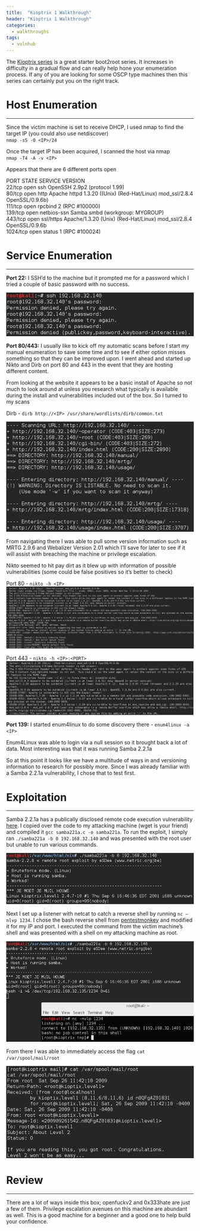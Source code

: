 ```yaml
---
title:  "Kioptrix 1 Walkthrough"
header: "Kioptrix 1 Walkthrough"
categories: 
  - walkthroughs
tags:
  - vulnhub
---
```


The [Kioptrix series](https://www.vulnhub.com/?q=Kioptrix&sort=date-des&type=vm) is a great starter boot2root series. It increases in difficulty in a gradual flow and can really help hone your enumeration process. If any of you are looking for some OSCP type machines then this series can certainly put you on the right track.

# Host Enumeration  
***

Since the victim machine is set to receive DHCP, I used nmap to find the target IP (you could also use netdiscover)  
`nmap -sS -O <IP>/24`  

Once the target IP has been acquired, I scanned the host via nmap  
`nmap -T4 -A -v <IP>`  

Appears that there are 6 different ports open  

PORT     STATE SERVICE     VERSION  
22/tcp   open  ssh         OpenSSH 2.9p2 (protocol 1.99)  
80/tcp   open  http        Apache httpd 1.3.20 ((Unix)  (Red-Hat/Linux) mod_ssl/2.8.4 OpenSSL/0.9.6b)  
111/tcp  open  rpcbind     2 (RPC #100000)  
139/tcp  open  netbios-ssn Samba smbd (workgroup: MYGROUP)  
443/tcp  open  ssl/https   Apache/1.3.20 (Unix)  (Red-Hat/Linux) mod_ssl/2.8.4 OpenSSL/0.9.6b  
1024/tcp open  status      1 (RPC #100024)  

# Service Enumeration  
***

**Port 22:** I SSH’d to the machine but it prompted me for a password which I tried a couple of basic password with no success.  

![SSH Attempt](/assets/images/kio1ssh.jpg)  

**Port 80/443:** I usually like to kick off my automatic scans before I start my manual enumeration to save some time and to see if either option misses something so that they can be improved upon. I went ahead and started up Nikto and Dirb on port 80 and 443 in the event that they are hosting different content.  

From looking at the website it appears to be a basic install of Apache so not much to look around at unless you research what typically is available during the install and vulnerabilities included out of the box. So I turned to my scans  

Dirb - `dirb http://<IP> /usr/share/wordlists/dirb/common.txt`  

![Dirb Results](/assets/images/kio1dirb.jpg)  

From navigating there I was able to pull some version information such as MRTG 2.9.6 and Webalizer Version 2.01 which I’ll save for later to see if it will assist with breaching the machine or privilege escalation.  

Nikto seemed to hit pay dirt as it blew up with information of possible vulnerabilities (some could be false positives so it’s better to check)  

Port 80  - `nikto -h <IP>`  
![Nikto 80 Results](/assets/images/kio1nikto80.jpg)  

Port 443  - `nikto -h <IP>:<PORT>`  
![Nikto 443 Results](/assets/images/kio1nikto443.jpg)  

**Port 139:** I started enum4linux to do some discovery there - `enum4linux -a <IP>`  

Enum4Linux was able to login via a null session so it brought back a lot of data. Most interesting was that it was running Samba 2.2.1a  

So at this point it looks like we have a multitude of ways in and versioning information to research for possibly more. Since I was already familiar with a Samba 2.2.1a vulnerability, I chose that to test first.  

# Exploitation
***

Samba 2.2.1a has a publically disclosed remote code execution vulnerability [here]( https://www.exploit-db.com/exploits/10/).  I copied over the code to my attacking machine (wget is your friend) and compiled it `gcc samba221a.c -o samba221a`. To run the exploit, I simply ran `./samba221a -b 0 192.168.32.140` and was presented with the root user but unable to run various commands.  

![Samba Example](/assets/images/kio1samba.jpg)  

Next I set up a listener with netcat to catch a reverse shell by running `nc –nlvp 1234`. I chose the bash reverse shell from [pentestmonkey](http://pentestmonkey.net/cheat-sheet/shells/reverse-shell-cheat-sheet) and modified it for my IP and port. I executed the command from the victim machine’s shell and was presented with a shell on my attacking machine as root.  

![Root](/assets/images/kio1root.jpg)  

From there I was able to immediately access the flag `cat /var/spool/mail/root`  

![Flag](/assets/images/kio1flag.jpg)  


# Review  
***

There are a lot of ways inside this box; openfuckv2 and 0x333hate are just a few of them. Privilege escalation avenues on this machine are abundant as well. This is a good machine for a beginner and a good one to help build your confidence.  